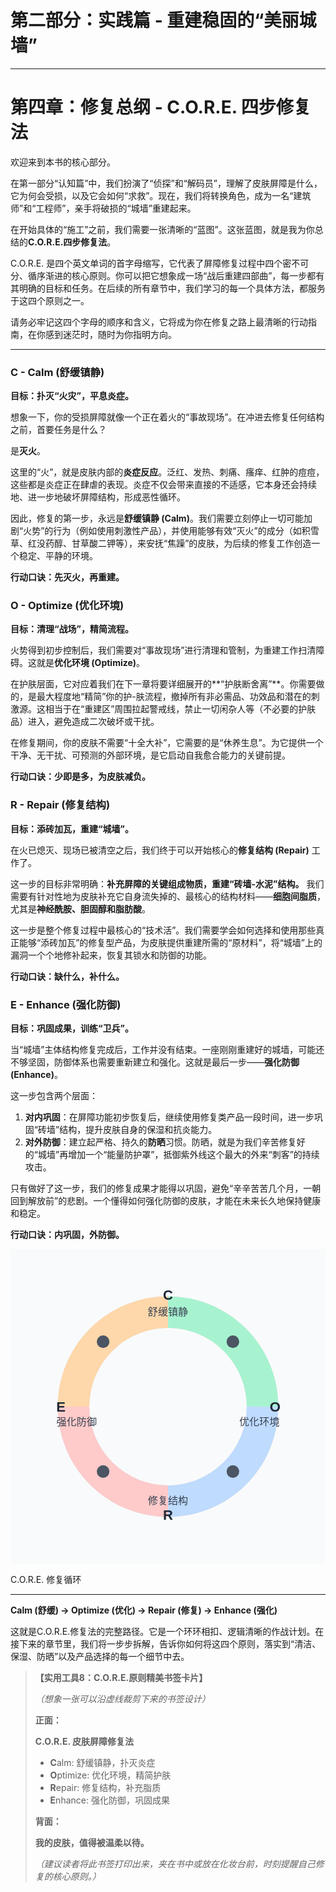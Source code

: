 
# 第二部分：实践篇 - 重建稳固的“美丽城墙”

---

# 第四章：修复总纲 - C.O.R.E. 四步修复法

欢迎来到本书的核心部分。

在第一部分“认知篇”中，我们扮演了“侦探”和“解码员”，理解了皮肤屏障是什么，它为何会受损，以及它会如何“求救”。现在，我们将转换角色，成为一名“建筑师”和“工程师”，亲手将破损的“城墙”重建起来。

在开始具体的“施工”之前，我们需要一张清晰的“蓝图”。这张蓝图，就是我为你总结的**C.O.R.E.四步修复法**。

C.O.R.E. 是四个英文单词的首字母缩写，它代表了屏障修复过程中四个密不可分、循序渐进的核心原则。你可以把它想象成一场“战后重建四部曲”，每一步都有其明确的目标和任务。在后续的所有章节中，我们学习的每一个具体方法，都服务于这四个原则之一。

请务必牢记这四个字母的顺序和含义，它将成为你在修复之路上最清晰的行动指南，在你感到迷茫时，随时为你指明方向。

---

### **C - Calm (舒缓镇静)**

**目标：扑灭“火灾”，平息炎症。**

想象一下，你的受损屏障就像一个正在着火的“事故现场”。在冲进去修复任何结构之前，首要任务是什么？

是**灭火**。

这里的“火”，就是皮肤内部的**炎症反应**。泛红、发热、刺痛、瘙痒、红肿的痘痘，这些都是炎症正在肆虐的表现。炎症不仅会带来直接的不适感，它本身还会持续地、进一步地破坏屏障结构，形成恶性循环。

因此，修复的第一步，永远是**舒缓镇静 (Calm)**。我们需要立刻停止一切可能加剧“火势”的行为（例如使用刺激性产品），并使用能够有效“灭火”的成分（如积雪草、红没药醇、甘草酸二钾等），来安抚“焦躁”的皮肤，为后续的修复工作创造一个稳定、平静的环境。

**行动口诀：先灭火，再重建。**

### **O - Optimize (优化环境)**

**目标：清理“战场”，精简流程。**

火势得到初步控制后，我们需要对“事故现场”进行清理和管制，为重建工作扫清障碍。这就是**优化环境 (Optimize)**。

在护肤层面，它对应着我们在下一章将要详细展开的**“护肤断舍离”**。你需要做的，是最大程度地“精简”你的护-肤流程，撤掉所有非必需品、功效品和潜在的刺激源。这相当于在“重建区”周围拉起警戒线，禁止一切闲杂人等（不必要的护肤品）进入，避免造成二次破坏或干扰。

在修复期间，你的皮肤不需要“十全大补”，它需要的是“休养生息”。为它提供一个干净、无干扰、可预测的外部环境，是它启动自我愈合能力的关键前提。

**行动口诀：少即是多，为皮肤减负。**

### **R - Repair (修复结构)**

**目标：添砖加瓦，重建“城墙”。**

在火已熄灭、现场已被清空之后，我们终于可以开始核心的**修复结构 (Repair)** 工作了。

这一步的目标非常明确：**补充屏障的关键组成物质，重建“砖墙-水泥”结构。** 我们需要有针对性地为皮肤补充它自身流失掉的、最核心的结构材料——**细胞间脂质**，尤其是**神经酰胺、胆固醇和脂肪酸**。

这一步是整个修复过程中最核心的“技术活”。我们需要学会如何选择和使用那些真正能够“添砖加瓦”的修复型产品，为皮肤提供重建所需的“原材料”，将“城墙”上的漏洞一个个地修补起来，恢复其锁水和防御的功能。

**行动口诀：缺什么，补什么。**

### **E - Enhance (强化防御)**

**目标：巩固成果，训练“卫兵”。**

当“城墙”主体结构修复完成后，工作并没有结束。一座刚刚重建好的城墙，可能还不够坚固，防御体系也需要重新建立和强化。这就是最后一步——**强化防御 (Enhance)**。

这一步包含两个层面：

1.  **对内巩固**：在屏障功能初步恢复后，继续使用修复类产品一段时间，进一步巩固“砖墙”结构，提升皮肤自身的保湿和抗炎能力。
2.  **对外防御**：建立起严格、持久的**防晒**习惯。防晒，就是为我们辛苦修复好的“城墙”再增加一个“能量防护罩”，抵御紫外线这个最大的外来“刺客”的持续攻击。

只有做好了这一步，我们的修复成果才能得以巩固，避免“辛辛苦苦几个月，一朝回到解放前”的悲剧。一个懂得如何强化防御的皮肤，才能在未来长久地保持健康和稳定。

**行动口诀：内巩固，外防御。**

<svg width="100%" viewBox="0 0 500 500" xmlns="http://www.w3.org/2000/svg" font-family="sans-serif">
<rect x="0" y="0" width="500" height="500" fill="#f9fafb"/>
<defs>
<path id="circle-path" d="M 250, 250 m -150, 0 a 150,150 0 1,1 300,0 a 150,150 0 1,1 -300,0"/>
<marker id="arrow-head" viewBox="0 0 10 10" refX="8" refY="5" markerWidth="8" markerHeight="8" orient="auto-start-reverse">
<path d="M 0 0 L 10 5 L 0 10 z" fill="#4b5563"/>
</marker>
</defs>

<circle cx="250" cy="250" r="150" fill="none" stroke="#d1d5db" stroke-width="50"/>
<path d="M 250, 100 A 150 150 0 0 1 400 250" stroke="#a7f3d0" stroke-width="50" fill="none"/>
<path d="M 400, 250 A 150 150 0 0 1 250 400" stroke="#bfdbfe" stroke-width="50" fill="none"/>
<path d="M 250, 400 A 150 150 0 0 1 100 250" stroke="#fecaca" stroke-width="50" fill="none"/>
<path d="M 100, 250 A 150 150 0 0 1 250 100" stroke="#fed7aa" stroke-width="50" fill="none"/>

<g font-size="22" font-weight="bold" fill="#1f2937" text-anchor="middle">
<text x="250" y="80">C</text>
<text x="420" y="258">O</text>
<text x="250" y="430">R</text>
<text x="80" y="258">E</text>
</g>

<g font-size="16" fill="#374151" text-anchor="middle">
<text x="250" y="105">舒缓镇静</text>
<text x="395" y="280">优化环境</text>
<text x="250" y="405">修复结构</text>
<text x="105" y="280">强化防御</text>
</g>

<g marker-end="url(#arrow-head)">
<path d="M 353, 147 A 150 150 0 0 1 353 353" fill="none" stroke="none" id="arrow-path-1"/>
<path d="M 353, 353 A 150 150 0 0 1 147 353" fill="none" stroke="none" id="arrow-path-2"/>
<path d="M 147, 353 A 150 150 0 0 1 147 147" fill="none" stroke="none" id="arrow-path-3"/>
<path d="M 147, 147 A 150 150 0 0 1 353 147" fill="none" stroke="none" id="arrow-path-4"/>
</g>

<circle cx="353" cy="147" r="10" fill="#4b5563"/>
<circle cx="353" cy="353" r="10" fill="#4b5563"/>
<circle cx="147" cy="353" r="10" fill="#4b5563"/>
<circle cx="147" cy="147" r="10" fill="#4b5563"/>

<text x="250" y="258" text-anchor="middle" font-size="18" font-weight="bold" fill="#1e3a8a">C.O.R.E. 修复循环</text>
</svg>

---

**Calm (舒缓) → Optimize (优化) → Repair (修复) → Enhance (强化)**

这就是C.O.R.E.修复法的完整路径。它是一个环环相扣、逻辑清晰的作战计划。在接下来的章节里，我们将一步步拆解，告诉你如何将这四个原则，落实到“清洁、保湿、防晒”以及产品选择的每一个细节中去。

> **【实用工具8：C.O.R.E.原则精美书签卡片】**
>
> _（想象一张可以沿虚线裁剪下来的书签设计）_
>
> **正面：**
>
> **C.O.R.E. 皮肤屏障修复法**
>
> *   **C**alm: 舒缓镇静，扑灭炎症
> *   **O**ptimize: 优化环境，精简护肤
> *   **R**epair: 修复结构，补充脂质
> *   **E**nhance: 强化防御，巩固成果
>
> **背面：**
>
> **我的皮肤，值得被温柔以待。**
>
> _（建议读者将此书签打印出来，夹在书中或放在化妆台前，时刻提醒自己修复的核心原则。）_
